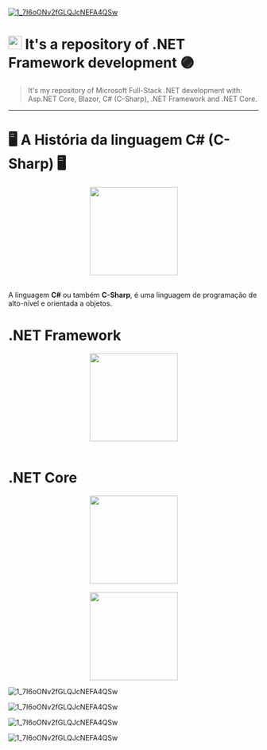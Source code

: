<a href="">

![1_7I6oONv2fGLQJcNEFA4QSw](https://user-images.githubusercontent.com/61624336/114978169-3ef11200-9e5f-11eb-8621-63964ccd0af6.png)
  
</a>

# <img src="https://upload.wikimedia.org/wikipedia/commons/a/a3/.NET_Logo.svg" width="27"> It's a repository of .NET Framework development 🟣

<blockquote>It's my repository of Microsoft Full-Stack .NET development with: Asp.NET Core, Blazor, C# (C-Sharp), .NET Framework and .NET Core.</blockquote>

<hr>

# 🖥️ A História da linguagem C# (C-Sharp) 🖥️
<div align="center"><img src="https://arnaldoaf.github.io/img/csharp.svg" height="177"></div><br \>

A linguagem **C#** ou também **C-Sharp**, é uma linguagem de programação de alto-nível e orientada a objetos.

# .NET Framework
<div align="center"><img src="https://upload.wikimedia.org/wikipedia/commons/a/a3/.NET_Logo.svg" height="177"></div><br \>

# .NET Core
<div align="center"><img src="https://upload.wikimedia.org/wikipedia/commons/e/ee/.NET_Core_Logo.svg" height="177"></div><br \>

<div align="center"><img src="https://storage.googleapis.com/hcode.com.br/courses/65/logo_svg5fd776bc276da.svg" height="177"></div>

![1_7I6oONv2fGLQJcNEFA4QSw](https://res.cloudinary.com/dz5ppacuo/image/upload/v1466341001/csharp-min_buiizq.png)


![1_7I6oONv2fGLQJcNEFA4QSw](http://computerjee.com/wp-content/uploads/2020/05/C.jpg)

![1_7I6oONv2fGLQJcNEFA4QSw](https://files.virgool.io/upload/users/7917/posts/oalpb7gk4u0n/famfza2kmonx.png)

![1_7I6oONv2fGLQJcNEFA4QSw](https://peakup.org/wp-content/uploads/2018/12/1.jpg)

